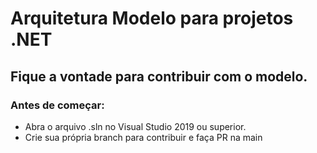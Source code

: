 # Arquitetura Modelo para projetos .NET

## Fique a vontade para contribuir com o modelo.

### Antes de começar:

- Abra o arquivo .sln no Visual Studio 2019 ou superior. </br>
- Crie sua própria branch para contribuir e faça PR na main 
